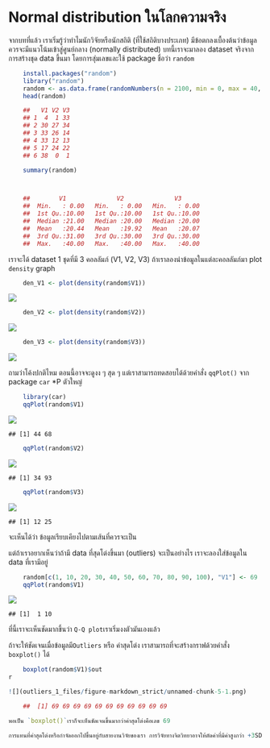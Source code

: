 # Normal distribution ในโลกความจริง

จากบทที่แล้ว เราเริ่มรู้ว่าทำไมนักวิจัยหรือนักสถิติ (ที่ใช้สถิติบางประเภท) มีข้อตกลงเบื้องต้นว่าข้อมูลควรจะมีแนวโน้มเข้าสู่ศูนย์กลาง (normally
distributed) บทนี้เราจะมาลอง dataset จริงจากการสร้างชุด data ขึ้นมา โดยการสุ่มเลขและใช้ package ชื่อว่า `random`

``` r
    install.packages("random")
    library("random")
    random <- as.data.frame(randomNumbers(n = 2100, min = 0, max = 40, col = 3))
    head(random) 

    ##   V1 V2 V3
    ## 1  4  1 33
    ## 2 30 27 34
    ## 3 33 26 14
    ## 4 33 12 13
    ## 5 17 24 22
    ## 6 38  0  1
```


``` r
    summary(random)



    ##        V1              V2              V3       
    ##  Min.   : 0.00   Min.   : 0.00   Min.   : 0.00  
    ##  1st Qu.:10.00   1st Qu.:10.00   1st Qu.:10.00  
    ##  Median :21.00   Median :20.00   Median :20.00  
    ##  Mean   :20.44   Mean   :19.92   Mean   :20.07  
    ##  3rd Qu.:31.00   3rd Qu.:30.00   3rd Qu.:30.00  
    ##  Max.   :40.00   Max.   :40.00   Max.   :40.00
```

เราจะได้ dataset 1 ชุดที่มี 3 คอลลัมภ์ (V1, V2, V3)
ถ้าเราลองนำข้อมูลในแต่ละคอลลัมภ์มา plot `density` graph

``` r
    den_V1 <- plot(density(random$V1))
```

![](docs/outliers_1_files/figure-markdown_strict/unnamed-chunk-2-1.png)

``` r
    den_V2 <- plot(density(random$V2))
```

![](docs/outliers_1_files/figure-markdown_strict/unnamed-chunk-2-2.png)

``` r
    den_V3 <- plot(density(random$V3))
```

![](docs/outliers_1_files/figure-markdown_strict/unnamed-chunk-2-3.png)


ถามว่าโค้งปกติไหม ตอนนี้อาจจะดูงง ๆ สุด ๆ แต่เราสามารถทดสอบได้ด้วยคำสั่ง `qqPlot()` จาก package `car` \*P ตัวใหญ่

``` r
    library(car)
    qqPlot(random$V1)
```

![](docs/outliers_1_files/figure-markdown_strict/unnamed-chunk-3-1.png)

    ## [1] 44 68

``` r
    qqPlot(random$V2)
```

![](docs/outliers_1_files/figure-markdown_strict/unnamed-chunk-3-2.png)

    ## [1] 34 93

``` r
    qqPlot(random$V3)
```

![](docs/outliers_1_files/figure-markdown_strict/unnamed-chunk-3-3.png)

    ## [1] 12 25

จะเห็นได้ว่า ข้อมูลเรียบเคียงไปตามเส้นที่ควรจะเป็น

แต่ถ้าเราอยากเห็นว่าถ้ามี data ที่สุดโต่งขึ้นมา (outliers) จะเป็นอย่างไร
เราจะลองใส่ข้อมูลใน data ที่เรามีอยู่

``` r
    random[c(1, 10, 20, 30, 40, 50, 60, 70, 80, 90, 100), "V1"] <- 69
    qqPlot(random$V1)
```

![](docs/outliers_1_files/figure-markdown_strict/unnamed-chunk-4-1.png)

    ## [1]  1 10

ที่นี้เราจะเห็นชัดมากขึ้นว่า `Q-Q plot`เราเริ่มงงตัวมันเองแล้ว

ถ้าจะให้ชัดเจนเมื่อข้อมูลมี`Outliers` หรือ ค่าสุดโต่ง
เราสามารถที่จะสร้างกราฟด้วยคำสั่ง `boxplot()` ได้

``` r
    boxplot(random$V1)$out
r

![](outliers_1_files/figure-markdown_strict/unnamed-chunk-5-1.png)

    ##  [1] 69 69 69 69 69 69 69 69 69 69 69

พอเป็น `boxplot()`เราก็จะเห็นชัดเจนขึ้นมากว่าค่าสุดโต่งคือเลข 69

การแทนที่ค่าสุดโต่งหรือกำจัดออกไปขึ้นอยู่กับสายงานวิจัยของเรา การวิจัยทางจิตวิทยาอาจให้ตัดค่าที่มีค่าสูงกว่า +3SD หรือ -3SD เราจะไปพูดถึงอีกทีในการทำความสะอาดข้อมูล (data cleaning)ค่า~
